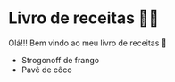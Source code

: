 # Livro de receitas :man_cook:

Olá!!! Bem vindo ao meu livro de receitas :shallow_pan_of_food:

- Strogonoff de frango
- Pavê de côco
